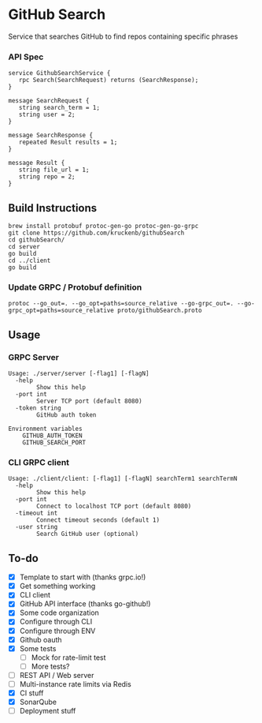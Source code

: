 # GitHub Search

Service that searches GitHub to find repos containing specific phrases

### API Spec

```
service GithubSearchService {
   rpc Search(SearchRequest) returns (SearchResponse);
}

message SearchRequest {
   string search_term = 1;
   string user = 2;
}

message SearchResponse {
   repeated Result results = 1;
}

message Result {
   string file_url = 1;
   string repo = 2;
}
```

## Build Instructions
```
brew install protobuf protoc-gen-go protoc-gen-go-grpc
git clone https://github.com/kruckenb/githubSearch
cd githubSearch/
cd server
go build
cd ../client
go build
```
### Update GRPC / Protobuf definition
```
protoc --go_out=. --go_opt=paths=source_relative --go-grpc_out=. --go-grpc_opt=paths=source_relative proto/githubSearch.proto
```

## Usage
### GRPC Server
```
Usage: ./server/server [-flag1] [-flagN]
  -help
    	Show this help
  -port int
    	Server TCP port (default 8080)
  -token string
    	GitHub auth token

Environment variables
	GITHUB_AUTH_TOKEN
	GITHUB_SEARCH_PORT
```	

### CLI GRPC client
```
Usage: ./client/client: [-flag1] [-flagN] searchTerm1 searchTermN
  -help
    	Show this help
  -port int
    	Connect to localhost TCP port (default 8080)
  -timeout int
    	Connect timeout seconds (default 1)
  -user string
    	Search GitHub user (optional)
```

## To-do
- [X] Template to start with (thanks grpc.io!)
- [X] Get something working
- [X] CLI client
- [X] GitHub API interface (thanks go-github!)
- [X] Some code organization
- [X] Configure through CLI
- [X] Configure through ENV
- [X] Github oauth
- [X] Some tests
  - [ ] Mock for rate-limit test
  - [ ] More tests?
- [ ] REST API / Web server
- [ ] Multi-instance rate limits via Redis
- [X] CI stuff
- [X] SonarQube
- [ ] Deployment stuff
